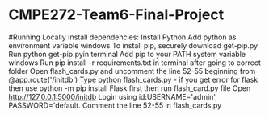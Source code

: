 # CMPE272-Team6-Final-Project

#Running Locally
Install dependencies:
Install Python
Add python as environment variable windows
To install pip, securely download get-pip.py
Run python get-pip.pyin terminal
Add pip to your PATH system variable windows
Run pip install -r requirements.txt in terminal after going to correct folder
Open flash_cards.py and uncomment the line 52-55 beginning from @app.route('/initdb')
Type python flash_cards.py - if you get error for flask then use python -m pip install Flask first then run flash_card.py file
Open http://127.0.0.1:5000/initdb
Login using id:USERNAME='admin', PASSWORD='default.
Comment the line 52-55 in flash_cards.py
